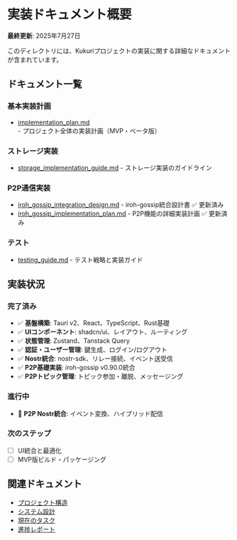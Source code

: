 # 実装ドキュメント概要

**最終更新**: 2025年7月27日

このディレクトリには、Kukuriプロジェクトの実装に関する詳細なドキュメントが含まれています。

## ドキュメント一覧

### 基本実装計画
- [implementation_plan.md](./implementation_plan.md) - プロジェクト全体の実装計画（MVP・ベータ版）

### ストレージ実装
- [storage_implementation_guide.md](./storage_implementation_guide.md) - ストレージ実装のガイドライン

### P2P通信実装
- [iroh_gossip_integration_design.md](./iroh_gossip_integration_design.md) - iroh-gossip統合設計書 ✅ 更新済み
- [iroh_gossip_implementation_plan.md](./iroh_gossip_implementation_plan.md) - P2P機能の詳細実装計画 ✅ 更新済み

### テスト
- [testing_guide.md](./testing_guide.md) - テスト戦略と実装ガイド

## 実装状況

### 完了済み
- ✅ **基盤構築**: Tauri v2、React、TypeScript、Rust基礎
- ✅ **UIコンポーネント**: shadcn/ui、レイアウト、ルーティング
- ✅ **状態管理**: Zustand、Tanstack Query
- ✅ **認証・ユーザー管理**: 鍵生成、ログイン/ログアウト
- ✅ **Nostr統合**: nostr-sdk、リレー接続、イベント送受信
- ✅ **P2P基礎実装**: iroh-gossip v0.90.0統合
- ✅ **P2Pトピック管理**: トピック参加・離脱、メッセージング

### 進行中
- 🔄 **P2P Nostr統合**: イベント変換、ハイブリッド配信

### 次のステップ
- [ ] UI統合と最適化
- [ ] MVP版ビルド・パッケージング

## 関連ドキュメント

- [プロジェクト構造](../03_development_setup/project_structure.md)
- [システム設計](../02_architecture/system_design.md)
- [現在のタスク](../01_project/activeContext/current_tasks.md)
- [進捗レポート](../01_project/progressReports/)